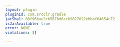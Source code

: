 ```yaml
---
layout: plugin
pluginId: com.srcclr.gradle
jarSha1: 88f96bae2cb567bd6ccb9827022ebbaf64654c72
isJarAvailable: true
error: NONE
violations: []

---
```

